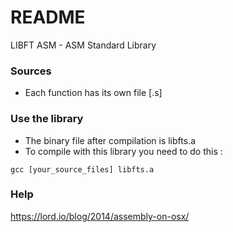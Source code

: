 # README #

LIBFT ASM - ASM Standard Library

### Sources ###

* Each function has its own file [.s]

### Use the library ###

* The binary file after compilation is libfts.a
* To compile with this library you need to do this :
```shell
gcc [your_source_files] libfts.a
```

### Help ###

https://lord.io/blog/2014/assembly-on-osx/
